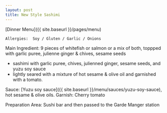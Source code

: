 ```yaml
---
layout: post
title: New Style Sashimi
---
```


[Dinner Menu]({{ site.baseurl }}/pages/menu)

```
Allergies:  Soy / Gluten / Garlic / Onions
```

Main Ingredient: 9 pieces of whitefish or salmon or a mix of both, toppped with garlic puree, julienne ginger & chives, sesame seeds 

- sashimi with garlic puree, chives, julienned ginger, sesame seeds, and yuzu soy sauce 
- lightly seared with a mixture of hot sesame & olive oil and garnished with a tomato.

Sauce: [Yuzu soy sauce]({{ site.baseurl }}/menu/sauces/yuzu-soy-sauce), hot sesame & olive oils. Garnish: Cherry tomato

Preparation Area: Sushi bar and then passed to the Garde Manger station